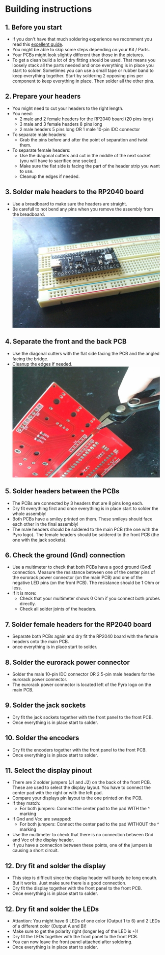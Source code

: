 # Building instructions
## 1. Before you start
- If you don't have that much soldering experience we recomment you read this [excellent guide](https://learn.adafruit.com/adafruit-guide-excellent-soldering).
- You might be able to skip some steps depending on your Kit / Parts.
- Your PCBs might look slightly different than those in the pictures.
- To get a clean build a lot of dry fitting should be used. That means you loosely stack all the parts needed and once everything is in place you start to solder. Sometimes you can use a small tape or rubber band to keep everything together. Start by soldering 2 opposing pins per component to keep everything in place. Then solder all the other pins.
## 2. Prepare your headers
- You might need to cut your headers to the right length.
- You need:
  - 2 male and 2 female headers for the RP2040 board (20 pins long)
  - 3 male and 3 female headers 8 pins long
  - 2 male headers 5 pins long OR 1 male 10-pin IDC connector
- To separate male headers: 
  - Grab the pins before and after the point of separation and twist them.
- To separate female headers: 
  - Use the diagonal cutters and cut in the middle of the next socket (you will have to sacrifice one socket).
  - Make sure the flat side is facing the part of the header strip you want to use.
  - Cleanup the edges if needed.
## 3. Solder male headers to the RP2040 board
- Use a breadboard to make sure the headers are straight. 
- Be carefull to not bend any pins when you remove the assembly from the breadboard.
![image](images/rp2040_board.jpg)
## 4. Separate the front and the back PCB
- Use the diagonal cutters with the flat side facing the PCB and the angled facing the bridge.
- Cleanup the edges if needed.
![image](images/cut_pcb.jpg)
## 5. Solder headers between the PCBs
- The PCBs are connected by 3 headers that are 8 pins long each.
- Dry fit everything first and once everything is in place start to solder the whole assembly!
- Both PCBs have a smiley printed on them. These smileys should face each other in the final assembly!
- The male headers should be soldered to the main PCB (the one with the Pyro logo). The female headers should be soldered to the front PCB (the one with the jack sockets).
## 6. Check the ground (Gnd) connection
- Use a multimeter to check that both PCBs have a good ground (Gnd) connection. Measure the resistance between one of the center pins of the eurorack power connector (on the main PCB) and one of the negative LED pins (on the front PCB). The resistance should be 1 Ohm or less.
- If it is more:
  - Check that your multimeter shows 0 Ohm if you connect both probes directly.
  - Check all solder joints of the headers.
## 7. Solder female headers for the RP2040 board
- Separate both PCBs again and dry fit the RP2040 board with the female headers onto the main PCB.
- once everything is in place start to solder.
## 8. Solder the eurorack power connector
- Solder the male 10-pin IDC connector OR 2 5-pin male headers for the eurorack power connector.
- The eurorack power connector is located left of the Pyro logo on the main PCB.
## 9. Solder the jack sockets
- Dry fit the jack sockets together with the front panel to the front PCB.
- Once everything is in place start to solder.
## 10. Solder the encoders
- Dry fit the encoders together with the front panel to the front PCB.
- Once everything is in place start to solder.
## 11. Select the display pinout
- There are 2 solder jumpers (J1 and J2) on the back of the front PCB. These are used to select the display layout. You have to connect the center pad with the right or with the left pad.
- Compare your displays pin layout to the one printed on the PCB.
- If they match:
  - For both jumpers: Connect the center pad to the pad WITH the ^ marking
- If Gnd and Vcc are swapped:
  - For both jumpers: Connect the center pad to the pad WITHOUT the ^ marking
- Use the multimeter to check that there is no connection between Gnd and Vcc of the display header.
- If you have a connection between these points, one of the jumpers is causing a short circuit.
## 12. Dry fit and solder the display
- This step is difficult since the display header will barely be long enouth. But it works. Just make sure there is a good connection.
- Dry fit the display together with the front panel to the front PCB.
- Once everything is in place start to solder.
## 12. Dry fit and solder the LEDs
- Attantion: You might have 6 LEDs of one color (Output 1 to 6) and 2 LEDs of a different color (Output A and B)!
- Make sure to get the polarity right (longer leg of the LED is +)!
- Dry fit the LEDs together with the front panel to the front PCB.
- You can now leave the front panel attached after soldering.
- Once everything is in place start to solder.

